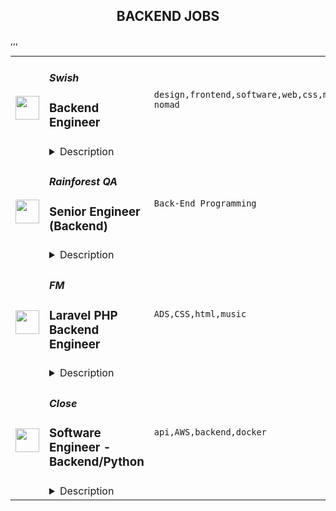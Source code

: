 <div align="center"><h2>BACKEND JOBS</h2></div><table><tr>
                <td width="100" height="100" rowspan="2">
                    <img src="https://remoteok.com/assets/img/jobs/a24dcadfe407749e271937de59928fc21668410160.png" width="38px" height="auto">
                </td>
                <td width="300">
                    <h5>Swish</h5>
                    <h3>Backend Engineer</h3>
                </td>
                <td width="300">
                    <code>design,frontend,software,web,css,mobile,lead,analytics,engineer,engineering,backend,digital nomad</code>
                </td>
                <td width="200">
                <text>1 days ago</text>
                </td>
                <td width="100" rowspan="2">
                <a href="https://remoteOK.com/remote-jobs/remote-backend-engineer-swish-148596" align="right" target="_blank">Apply</a>
                </td>
            </tr>
            <tr>
                <td colspan="3">
                <details><summary>Description</summary>
                <div><span style="font-size:12pt;">The Engineering team at Swish is looking for talented Backend Engineers to create fast, scalable server infrastructures with a focus on the best possible user experiences. You will work closely with a talented team of designers, engineers, and product managers who design, implement and ship mission-critical features. You have prior experience developing high quality backend architecture and are excited about doing that at a company that is transforming the way enterprises run their businesses with a tech-focused, mobile-first mindset. You want to have productive technical discussions with a bias towards analytics and user feedback and contribute to the continuous improvement of our web and mobile experiences.</span></div><div><br></div><div><span style="font-size:12pt;">We are looking for individuals who are passionate about the latest technologies and can lead the design and development of scalable applications. A successful candidate will bring deep analytical ability, software engineering expertise, and the ability to deliver results within a fast-moving, agile environment.</span></div><div><br></div><div><b style="font-size:18px;">Our Stack</b></div><div><br></div><div><span style="font-size:12pt;">â¢ Frontend: React, Redux, ES6, ESLint, CSS Modules, Sass, Babel, Webpack, Flow, Jest</span></div><div><span style="font-size:12pt;">â¢ Backend: Node</span></div><div><span style="font-size:12pt;">â¢ Framework: Express, Next, Meteor</span></div><div><span style="font-size:12pt;">â¢ Datastore: MongoDB, Redis</span></div><div><span style="font-size:12pt;">â¢ Container: Docker</span></div><div><span style="font-size:12pt;">â¢ Hosting: AWS, Heroku</span></div><div><br></div><div><b style="font-size:18px;">A Typical Week</b></div><div><br></div><div><span style="font-size:12pt;">â¢ You'll brainstorm with product managers and designers to conceptualize new features.</span></div><div>â¢ <span style="font-size:12pt;">You'll collaborate with frontend engineers to build new features for a client.</span>
</div><div><span style="font-size:12pt;">â¢ You'll learn about new technologies and discuss potential solutions to problems.</span></div><div><span style="font-size:12pt;">â¢ You'll help our skilled support team triage bugs and troubleshoot production issues.</span></div><div><span style="font-size:12pt;">â¢ You'll mentor other engineers and deeply review code.</span></div><div><br></div><div><b style="font-size:18px;">Requirements</b></div><div><br></div><div><span style="font-size:12pt;">You'll be tasked with developing server infrastructures and applying them at scale to our projects. We look for the following attributes in candidates:</span></div><div><br></div><div><span style="font-size:12pt;">â¢ Strong communication skills.</span></div><div><span style="font-size:12pt;">â¢ Work across disciplines with team members from frontend, backend, design, and product.</span></div><div><span style="font-size:12pt;">â¢ Actively participate in product decisions and improve our development workflow.</span></div><div><span style="font-size:12pt;">â¢ 3+ years of relevant work experience building production server infrastructures, ideally using our stack.Experience with measuring and improving server response times in different conditions and environments.</span></div><div><span style="font-size:12pt;">â¢ Experience with unit and integration testing, continuous integration and deployment workflows.</span></div><div><span style="font-size:12pt;">â¢ Experience with developing REST APIs and integrating third-party APIs.</span></div><div><br></div><div><span style="font-size:12pt;">In all cases, you should be motivated by a desire to solve the most important problems and obtain unprecedented results and eager to push your methods to their maximal performance.</span></div><div><br></div><div><b style="font-size:18px;">Bonus Points</b></div><div><br></div><div><span style="font-size:12pt;">â¢ Degree in STEM field, especially software engineering or computer science related.</span></div><div><span style="font-size:12pt;">â¢ Interested in emerging technology such as machine learning and blockchain.</span></div><div><span style="font-size:12pt;">â¢ Track record of migrating legacy infrastructure to modern stacks.</span></div><div><span style="font-size:12pt;">â¢ Experience in small startÂ­up environments helping large enterprises.</span></div><div><span style="font-size:12pt;">â¢ Experience working with a team, especially a distributed team.</span></div><div><br></div><div><b style="font-size:18px;">About Swish </b></div><div><br></div><div>
<span style="font-size:12pt;">Launched in February 2013, </span><b style="font-size:12pt;"><a href="http://www.swishlabs.com/" class="postings-link" rel="noopener noreferrer nofollow">Swish</a></b><span style="font-size:12pt;"> is a fast-growing business with an innovative working culture and teams spanned across the world with teams in Toronto, San Francisco, Berlin, Auckland, Bruxelles, Medellin, and more. </span>
</div><div><br></div><div><span style="font-size:12pt;">We create products for successful business using cutting-edge technologies: Blockchain, Machine Learning, and Apps Dev. Working with Swish puts you in contact with prestigious brands, wherever your base is. We are a 100% remote-work company because we believe it is everyoneâs choice to live and work the way they prefer.</span></div><div><br></div><div><span style="font-size:12pt;">Work is organized in sprints Â - 2 weeks periods to which, as a member of our talent community, you choose to commit. You always have the choice to accept or decline a sprint, or take-on multiple sprints simultaneously. </span></div><div><br></div><div><span style="font-size:12pt;">We let members choose what suits them best depending on their current situation: family, travel, studies, finance. We know life is not linear and we respect the humans behind the screens. </span></div><div><br></div><div>
<span style="font-size:12pt;">Our work ethic relies on six core values: Transparency, Directness, Meritocracy, Autonomy, Responsibility, </span><span style="font-size:16px;">Continuous</span><span style="font-size:12pt;"> Learning.</span>
</div><div><br></div><div><span style="font-size:12pt;">Ensuring a diverse and inclusive workplace where we learn from each other is core to our values. We welcome people of different backgrounds, experiences, abilities, and perspectives. We are an equal opportunity employer and a fun place to work. </span></div><div><br></div><div><span style="font-size:12pt;">Join the future of work today.</span></div><div><br></div><br/><br/>Please mention the word **GODSEND** and tag RMy4yMzYuMTM4LjEw when applying to show you read the job post completely (#RMy4yMzYuMTM4LjEw). This is a beta feature to avoid spam applicants. Companies can search these words to find applicants that read this and see they're human.
                </details>
                </td>
            </tr>,<tr>
                <td width="100" height="100" rowspan="2">
                    <img src="https://weworkremotely.com/assets/IsotypeV2-1ebe3dd57673f3e8d02b7490bc0faaef55d6a95d3a4aaf17298bd3ed503ae7fe.svg" width="38px" height="auto">
                </td>
                <td width="300">
                    <h5>Rainforest QA</h5>
                    <h3> Senior Engineer (Backend)</h3>
                </td>
                <td width="300">
                    <code>Back-End Programming</code>
                </td>
                <td width="200">
                <text>125 days ago</text>
                </td>
                <td width="100" rowspan="2">
                <a href="https://weworkremotely.com/remote-jobs/rainforest-qa-senior-engineer-backend-2" align="right" target="_blank">Apply</a>
                </td>
            </tr>
            <tr>
                <td colspan="3">
                <details><summary>Description</summary>
                

<p>
  <strong>Headquarters:</strong> Remote
    <br /><strong>URL:</strong> <a href="https://www.rainforestqa.com/">https://www.rainforestqa.com/</a>
</p>

<div><strong>About Rainforest</strong></div><div>Rainforest QA is a distributed company full of smart, capable people from around the world who enjoy working together to make our customers successful.</div><div><br></div><div>Our mission is to make product quality accessible for every software company. The Rainforest QA solution combines no-code test automation and crowdsourced testing in a single, one-of-a-kind QA platform, allowing anyone to get the exact insights they need to release with quality, quickly.  </div><div><br></div><div><strong>About the Team</strong></div><div>As a Senior Engineer at Rainforest QA you'll be part of an experienced and diverse team with members all over the world.</div><div><br></div><div>We were built as a distributed team from the beginning and we've committed to implementing tools and processes that allow for and support continuous and effective communication across the world.<br><br><strong>About the Role</strong>
</div><ul>
<li>Work on our main app, which contains the majority of our business logic and is written in Ruby-on-Rails and backed by PostgreSQL and Redis</li>
<li>Work on numerous support services (including our work scheduler and VM management system - both of which manage hundreds of thousands of requests a day) written in a variety of languages (Elixir, Golang, Crystal, Node, Python) chosen because of their suitability to the problem the service is solving</li>
<li>Work on internal tooling to improve the development experience of other engineers and ship faster and safer</li>
<li>Collaborate with product managers and our customer facing teams to analyze customer problems and design high impact features</li>
<li>Lead projects to implement those features</li>
<li>Help other team members to achieve their goals</li>
<li>Continuously learn about new technologies and ways to solve problems</li>
<li>Work with our customer facing teams to triage, troubleshoot, and fix bugs</li>
<li>Write unit and integration tests (using our own product!) to ship high quality software</li>
</ul><div><strong>About You</strong></div><ul>
<li>Extensive experience in Ruby (or equivalent dynamic language) and be extremely knowledgeable of the language and associated ecosystem</li>
<li>Extensive experience in Ruby on Rails (or equivalent framework) and be extremely knowledgeable of the framework and associated ecosystem</li>
<li>Experience in writing and debugging SQL</li>
<li>Enthusiasm for building applications using tools like Ruby on Rails, Golang, Elixir, React, PostgreSQL, Redis, BigQuery, and Kubernetes - amongst others</li>
<li>Practical experience of working on a React codebase</li>
<li>Even though this position is mainly backend focused, we expect you to have some grasp of the whole stack to be able to effectively communicate with engineers across the team, and can make frontend or infrastructure changes when the situation calls for it</li>
<li>Professional experience in engineering SaaS products</li>
<li>Experience leading projects with teams</li>
<li>An ownership mindset: you should look not only at what you’re asked to do, but ask why you’re doing it and how it impacts on the rest of the product, our customers, and whether it makes sense. We expect you to be responsible for your work and to resolve any bugs you might ship</li>
<li>Excitement to learn</li>
<li>Excellent communication skills and able to give and receive constructive feedback</li>
<li>Happy to review code and have your code reviewed</li>
<li>Can work effectively remotely with remote team members (we are a fully distributed company)</li>
<li>Comfortable working in a large codebase with many stakeholders</li>
</ul><div>How we’ll reward you</div><ul>
<li>Competitive salary plus equity.</li>
<li>100% company-paid medical, dental, and vision insurance coverage for employees, 75% for dependents (U.S., only).</li>
<li>Unlimited paid time-off (PTO).</li>
<li>A weekly allowance for lunches and a monthly allowance for remote office supplies or personal development.</li>
<li>Semi-annual company off-sites in exciting destinations around the world.</li>
<li>12 weeks of paid maternity leave and 8 weeks of paid leave for supporting parents.</li>
<li>401k (U.S., only).</li>
</ul><div>
<br><strong>A Note on Diversity and Inclusion</strong>
</div><div>At Rainforest we believe that diverse teams improve our business. We are an equal opportunity employer and do not discriminate on the basis of race, religion, color, nationality, gender, sexual orientation, age, marital status, veteran status, or disability status.</div><div><br></div><div>Due to employment laws, we are unable to hire individuals internationally located in these following countries at this time: China, France, Iran, Egypt, Russia.</div><div>
<br><br>
</div>

<p><strong>To apply:</strong> <a href="https://weworkremotely.com/remote-jobs/rainforest-qa-senior-engineer-backend-2">https://weworkremotely.com/remote-jobs/rainforest-qa-senior-engineer-backend-2</a></p>

                </details>
                </td>
            </tr>,<tr>
                <td width="100" height="100" rowspan="2">
                    <img src="https://remotive.com/job/1482178/logo" width="38px" height="auto">
                </td>
                <td width="300">
                    <h5>Rootine</h5>
                    <h3>Backend Mid Level Software Engineer</h3>
                </td>
                <td width="300">
                    <code>api,AWS,backend,cloud</code>
                </td>
                <td width="200">
                <text>2 days ago</text>
                </td>
                <td width="100" rowspan="2">
                <a href="https://remotive.com/remote-jobs/software-dev/backend-mid-level-software-engineer-1482178" align="right" target="_blank">Apply</a>
                </td>
            </tr>
            <tr>
                <td colspan="3">
                <details><summary>Description</summary>
                <p style="min-height: 1.5em;">Rootine is a mission-driven digital health startup focused on optimizing health and human performance through precision nutrition. Rootine unlocks total body health and supports common health conditions like fatigue, stress, brain fog and more through at-home lab testing, precision nutrition products, in-app tracking, and community. Cellular nutrition is core to health and we are building the only precise, end-to-end solution to optimize cellular nutrition.</p>
<p style="min-height: 1.5em;">Entrepreneurship is not taught in college. Your formal education doesn't prepare you for the reality of starting and running a business. By working at Rootine you will have full access to see how a successful startup is run. We are tackling a massive market with strong tailwinds and are backed by top investors from around the globe.</p>
<p style="min-height: 1.5em;"> </p>
<div class="h1">What We're Looking For</div>
<p style="min-height: 1.5em;">We’re looking for a Backend Software Engineer who is excited to build at the forefront of precision nutrition and use creativity to help us improve the health and daily performance of millions across the globe.  You will play an important role in building products that inform and delight customers while empowering them to leverage their personal health data to achieve optimal health.</p>
<p style="min-height: 1.5em;">As a very early member of a small team, you will have the opportunity to take ownership over a core application. You’ll work with the Head of Engineering directly to scope projects, architect, build and deploy new features and services. The right person for this role is a dynamic resource, skilled in executing familiar and unfamiliar tasks that is ready to take on a significant, high impact role on a small team.</p>
<p style="min-height: 1.5em;"> </p>
<div class="h1">What You'll Do</div>
<ul style="min-height: 1.5em;">
<li>
<p style="min-height: 1.5em;">Build a private API using Fast API in Python for internal and external use</p>
</li>
<li>
<p style="min-height: 1.5em;">Build &amp; maintain integrations with 3rd party vendors</p>
</li>
<li>
<p style="min-height: 1.5em;">Work with health professionals to build a proprietary algorithm</p>
<p style="min-height: 1.5em;"> </p>
</li>
</ul>
<div class="h1">Desired Skills &amp; Experience</div>
<ul style="min-height: 1.5em;">
<li>
<p style="min-height: 1.5em;">~ 3 years experience as a Backend Engineer working in teams on a software product using Python</p>
</li>
<li>
<p style="min-height: 1.5em;">Proven experience building production ready, customer facing web applications</p>
</li>
<li>
<p style="min-height: 1.5em;">Previous experience designing and deploying APIs</p>
</li>
<li>
<p style="min-height: 1.5em;">Previous experience with data modeling</p>
</li>
<li>
<p style="min-height: 1.5em;">Strong sql skills</p>
</li>
</ul>
<p style="min-height: 1.5em;">Superior candidates will also have:</p>
<ul style="min-height: 1.5em;">
<li>
<p style="min-height: 1.5em;">Experience / understanding of Django fundamentals (legacy application support)</p>
</li>
<li>
<p style="min-height: 1.5em;">Experience with Fast API</p>
</li>
<li>
<p style="min-height: 1.5em;">Experience with enterprise analytics solutions</p>
</li>
<li>
<p style="min-height: 1.5em;">Experience / understanding of e-commerce projects</p>
</li>
<li>
<p style="min-height: 1.5em;">Exposure to operations on Cloud Platform providers such as AWS or Google Cloud</p>
</li>
</ul>
<p style="min-height: 1.5em;">Location Base: Remote</p>
<p style="min-height: 1.5em;">Compensation: Competitive Salary + Equity Potential for Right Candidate</p>
<p style="min-height: 1.5em;">Manager: Report to Head of Engineering</p>
<img src="https://remotive.com/job/track/1482178/blank.gif?source=public_api" alt=""/>
                </details>
                </td>
            </tr>,<tr>
                <td width="100" height="100" rowspan="2">
                    <img src="https://remotive.com/job/1479998/logo" width="38px" height="auto">
                </td>
                <td width="300">
                    <h5>FM</h5>
                    <h3>Laravel PHP Backend Engineer</h3>
                </td>
                <td width="300">
                    <code>ADS,CSS,html,music</code>
                </td>
                <td width="200">
                <text>12 days ago</text>
                </td>
                <td width="100" rowspan="2">
                <a href="https://remotive.com/remote-jobs/software-dev/laravel-php-backend-engineer-1479998" align="right" target="_blank">Apply</a>
                </td>
            </tr>
            <tr>
                <td colspan="3">
                <details><summary>Description</summary>
                <p>We’re hiring a mid-level Laravel engineer to work on our web and mobile applications. These applications are the way that thousands of creative people around the world find great music and inspiring clips for use in their projects and campaigns.<br></p><br><p><strong>About Us</strong></p><p>FM is the parent company of Musicbed and Filmsupply, two premium content licensing brands in the filmmaking industry. We represent an elite roster of musicians and filmmakers and place their work in movies, shows, ads, short films, and more. <br></p><br><p>Headquartered in Fort Worth, Texas, we work with entertainment powerhouses like Sony Pictures, 20th Century Fox, Lionsgate, Netflix, MTV, and ESPN; as well as the world’s top brands like Nike, Apple, Google, Lamborghini, and Spotify.</p><br><p><strong>Core Duties</strong></p><p>As part of the Engineering team, your time will be spent collaborating with other engineers and clients. You will be involved in the full development life-cycle for new and existing products. The ideal candidate loves tinkering with cutting edge technology and has at least 2  years solid experience working with PHP and Laravel. You will be able to code out features in PHP, create quality pull requests and help our team stay current with best industry practices.</p><br><p>Although PHP (preferably Laravel) is the core competency for this position, we work with a variety of  AWS technologies, as well as with Elasticsearch, Redis, Memcached, payment gateways, multiple API integrations, and a whole lot more. We take pride in our work and follow best industry practices in everything we do.</p><br><p>We have a very relaxed working environment, flexible working hours and a super friendly team. You will learn tons of new things and be exposed to lots of new technologies. We’re after individuals that are curious about the possibility of technology, are eager to learn, and are diligent and kind. Our teams work well because we place trust in them to succeed. We believe in healthy debate and that great ideas can come from anybody. As such, you’ll have plenty of opportunities to add your own input in our software.</p><br><p>The engineering team has a remote-first culture. As such, you will be comfortable working remotely, possess excellent verbal and written communication skills and be able to manage your own time.</p><br><p>This is an excellent opportunity to move your career forward and be part of an amazing team.</p><br><p><strong>Experience and Skills</strong></p><ul><li><p>At least 2 years solid experience with PHP (preferably Laravel)</p></li><li><p>Good understanding of relational databases (MySQL / Postgres)</p></li><li><p>API driven development</p></li><li><p>Git + GitHub knowledge</p></li><li><p>Excellent analytical and problem solving skills</p></li><li>Ability to write unit and acceptance tests</li></ul><br><p><strong>A Great Candidate Will Have</strong></p><ul><li>Excellent written and verbal communication skills in English</li><li>Desire to work in a team-centered, collaborative environment</li><li>High professional standards - strong motivation for individual and organization success</li><li>Strong work ethic, with the ability to deliver solid work on tight schedules</li><li>Some server admin (Ubuntu, nginx, Forge, Envoyer, Docker, AWS) experience</li><li>Some unit / integration / acceptance testing experience</li><li>Some Elasticsearch, Redis, Memcache experience</li></ul>
<img src="https://remotive.com/job/track/1479998/blank.gif?source=public_api" alt=""/>
                </details>
                </td>
            </tr>,<tr>
                <td width="100" height="100" rowspan="2">
                    <img src="https://remotive.com/job/1368332/logo" width="38px" height="auto">
                </td>
                <td width="300">
                    <h5>Close</h5>
                    <h3>Software Engineer - Backend/Python</h3>
                </td>
                <td width="300">
                    <code>api,AWS,backend,docker</code>
                </td>
                <td width="200">
                <text>21 days ago</text>
                </td>
                <td width="100" rowspan="2">
                <a href="https://remotive.com/remote-jobs/software-dev/software-engineer-backend-python-1368332" align="right" target="_blank">Apply</a>
                </td>
            </tr>
            <tr>
                <td colspan="3">
                <details><summary>Description</summary>
                <p><strong> About Us </strong></p>
<p>At <a href="https://close.com/" rel="nofollow">Close</a>, we're building the sales communication platform of the future. With our roots as the very first sales CRM to include built-in calling, we're leading the industry toward eliminating manual processes and helping companies to close more deals(faster). Since our founding in 2013, we've grown to become a profitable, 100% globally distributed team of 50+ high-performing, happy people that are dedicated to building a product our customers love. </p>
<p> </p>
<p> Our backend <a href="https://stackshare.io/close-crm/close" rel="nofollow">tech stack</a> currently consists of Python Flask web apps with our <a href="https://github.com/closeio/tasktiger" rel="nofollow">TaskTiger</a> scheduler handling many of the backend asynchronous task processing chores. Our data stores include MongoDB, Postgres, Elasticsearch, and Redis. The underlying infrastructure runs on AWS using a combination of managed services like RDS and ElasticCache and non-managed services running on EC2 instances. All of our compute runs through CI/CD pipelines that build Docker images, run automated tests and deploy to our Kubernetes clusters. Our backend primarily serves a well-documented <a href="https://developer.close.com/" rel="nofollow">public API</a> that our front-end JavaScript app consumes. Our infrastructure is heavily automated using AWS tools, Terraform, and Ansible. </p>
<p> </p>
<p> We open sourcing our code and ideas on <a href="https://github.com/closeio" rel="nofollow">our GitHub</a> and on <a href="https://making.close.com" rel="nofollow">The Making of Close</a>, our behind-the-scenes Product &amp; Engineering blog.Check out our projects like <a href="https://github.com/closeio/socketshark" rel="nofollow">SocketShark</a>, <a href="https://github.com/closeio/tasktiger" rel="nofollow">TaskTiger</a>, <a href="https://github.com/closeio/limitlion" rel="nofollow">LimitLion</a> and <a href="https://github.com/closeio/ciso8601" rel="nofollow">ciso8601</a>. </p>
<p><br><br></p>
<p><strong>About You </strong></p>
<p>We're looking for an experienced full-time (or part-time) Software Engineer to join our engineering team. Someone who has a solid understanding of web technologies and wants to help design, implement, launch, and scale major systems and user-facing features. </p>
<p> </p>
<p>You should have senior level experience (~5 years) building modern back-end systems, with at least 3 years of that experience using Python. </p>
<p> </p>
<p>You have hands on production experience woking with MongoDB, PostgreSQL, Elasticsearch, or similar data stores. You have significant experience designing, scaling, debugging, and optimizing systems to make them fast and reliable. You have experience participating in code reviews and providing overall code quality suggestions to help maintain the structure and quality of the codebase. You care about the craftsmanship of the code and systems you produce. </p>
<p> </p>
<p>You’re comfortable working in a fast-paced environment with a small and talented team where you're supported in your efforts to grow professionally. You are able to manage your time well, communicate effectively and collaborate in a fully distributed team. </p>
<p> </p>
<p>You are located in an American or European time zone. </p>
<p><br><br></p>
<p><strong>Bonus points if you have...</strong></p>
<ul style="margin-left: 2em; padding-left: 0px; color: #555659; white-space: pre-wrap;">
<li style="margin: 0px; padding: 0px;">Contributed open source code related to our tech stack</li>
<li style="margin: 0px; padding: 0px;">Led small project teams building and launching features</li>
<li style="margin: 0px; padding: 0px;">Built B2B SaaS products</li>
<li style="margin: 0px; padding: 0px;">Experience with sales or sales tools</li>
</ul>
<p> </p>
<p><span style="color: #555659;"><strong><span style="white-space: pre-wrap;">Come help us with projects like...</span><br></strong></span></p>
<ul style="margin-left: 2em; padding-left: 0px; color: #555659; white-space: pre-wrap;">
<li style="margin: 0px; padding: 0px;">Conceiving, designing, building, and launching new user-facing features</li>
<li style="margin: 0px; padding: 0px;">Improving the performance and scalability of our GraphQL and <a class="postings-link" href="https://developer.close.com/" rel="nofollow" style="color: #969799; text-decoration: underline;">REST</a> API.</li>
<li style="margin: 0px; padding: 0px;">Improving how we <a class="postings-link" href="https://close.com/emailing/" rel="nofollow" style="color: #969799; text-decoration: underline;">sync</a> millions of sales emails and calendar events each month</li>
<li style="margin: 0px; padding: 0px;">Working with Twilio's API, WebSockets, and WebRTC to improve our <a class="postings-link" href="https://close.com/calling/" rel="nofollow" style="color: #969799; text-decoration: underline;">calling features</a></li>
<li style="margin: 0px; padding: 0px;">Building user-facing analytics features that provide actionable insights based on sales activity data</li>
<li style="margin: 0px; padding: 0px;">Improving our Elasticsearch-backed powerful <a class="postings-link" href="https://close.com/search/" rel="nofollow" style="color: #969799; text-decoration: underline;">search features</a></li>
<li style="margin: 0px; padding: 0px;">Improving our internal messaging infrastructure using streaming technologies like Kafka and Redis </li>
<li style="margin: 0px; padding: 0px;">Building new and enhancing existing integrations with other SaaS platforms like Google’s G Suite, Zapier, and Web Conferencing providers</li>
</ul>
<p> </p>
<p><span style="color: #555659;"><span style="white-space: pre-wrap;"><strong>Why work with us?</strong></span><br></span></p>
<ul style="margin-left: 2em; padding-left: 0px; color: #555659; white-space: pre-wrap;">
<li style="margin: 0px; padding: 0px;"><a class="postings-link" href="https://www.youtube.com/watch?v=ZbyGnLhtj0o&amp;feature=youtu.be" rel="nofollow" style="color: #969799; text-decoration: underline;">Culture video</a> 💚</li>
<li style="margin: 0px; padding: 0px;">100% remote company <em>(we believe in trust and autonomy)</em></li>
<li style="margin: 0px; padding: 0px;">Choose between working 5 days/wk (standard full-time) or 4 days/wk @ 80% pay</li>
<li style="margin: 0px; padding: 0px;"><a class="postings-link" href="https://www.youtube.com/watch?v=gKjyXMz-q-Q&amp;feature=youtu.be" rel="nofollow" style="color: #969799; text-decoration: underline;">Annual team retreats</a> ✈️</li>
<li style="margin: 0px; padding: 0px;">Quarterly virtual summits</li>
<li style="margin: 0px; padding: 0px;">5 weeks PTO + Winter Holiday Break</li>
<li style="margin: 0px; padding: 0px;">2 additional PTO days every year with the company</li>
<li style="margin: 0px; padding: 0px;">1 month paid sabbatical every 5 years</li>
<li style="margin: 0px; padding: 0px;">Co-working stipend</li>
<li style="margin: 0px; padding: 0px;">Paid parental leave</li>
<li style="margin: 0px; padding: 0px;">Medical, Dental, Vision with HSA option (US residents)</li>
<li style="margin: 0px; padding: 0px;">401k matching at 6% (US residents)</li>
<li style="margin: 0px; padding: 0px;">Dependent care FSA (US residents)</li>
<li style="margin: 0px; padding: 0px;">Contributor to <a class="postings-link" href="https://stripe.com/climate" rel="nofollow" style="color: #969799; text-decoration: underline;">Stripe's climate</a> initiative 🌍❤️ </li>
<li style="margin: 0px; padding: 0px;"><a class="postings-link" href="https://close.io/about/" rel="nofollow" style="color: #969799; text-decoration: underline;">Our story and team</a> 🚀</li>
</ul>
<p> </p>
<p>At Close, everyone has a voice. We encourage transparency and practice a mature approach to the work-place. In general, we don’t have strict policies, we have guidelines. Work/life harmony is an important part of our business - we believe you bring your best to work when you practice self-care (whatever that looks like for you).   </p>
<p> </p>
<p>We come from 16 countries located in 5 of the 7 continents -- looking at you Antarctica and Australia ;-) ….. We’re a collection of talented humans rich in diverse backgrounds, lifestyles, and cultures. Every year we meet up somewhere around the world to spend time with one another. These gatherings are an opportunity to strengthen the social fiber of our global community. </p>
<p> </p>
<p>Our team is growing in more ways than one - we’ve recently launched 17 babies (and counting!). Unanimously, our favorite and most impactful value is “Build a house you want to live in.” We strive to make decisions that are authentic for our people and help our customers become more successful. </p>
<p> </p>
<p><em>Our application process was designed to promote equitable and unbiased hiring practices. We ask a small series of questions that are similar to what would be asked in the first interview. This helps us learn more about you right from the start so please be sure to answer each question thoughtfully. Each application will receive two screens by two different reviewers. Regardless of fit, you will hear back from us letting you know if we'll be moving forward. </em></p>
<img src="https://remotive.com/job/track/1368332/blank.gif?source=public_api" alt=""/>
                </details>
                </td>
            </tr></table>